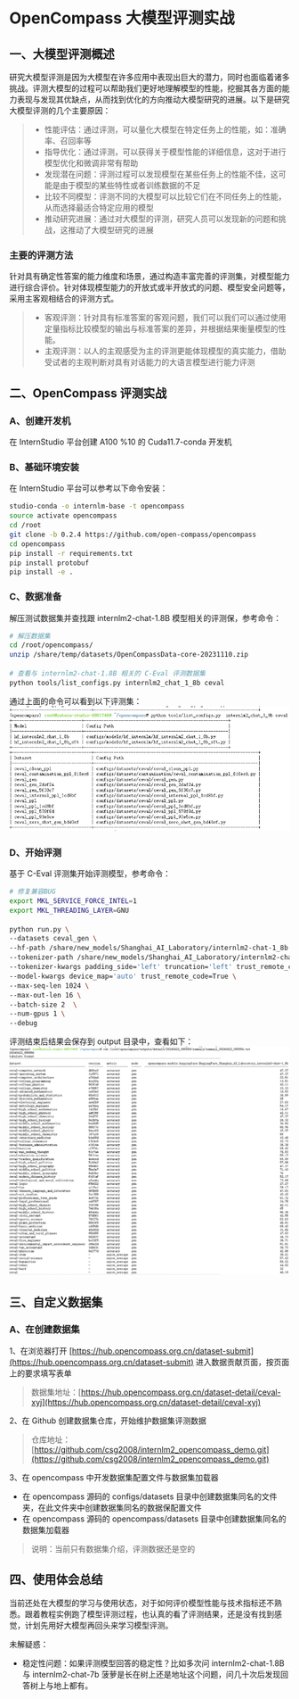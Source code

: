 # OpenCompass 大模型评测实战

## 一、大模型评测概述
研究大模型评测是因为大模型在许多应用中表现出巨大的潜力，同时也面临着诸多挑战。评测大模型的过程可以帮助我们更好地理解模型的性能，挖掘其各方面的能力表现与发现其优缺点，从而找到优化的方向推动大模型研究的进展。以下是研究大模型评测的几个主要原因：
> - 性能评估：通过评测，可以量化大模型在特定任务上的性能，如：准确率、召回率等
> - 指导优化：通过评测，可以获得关于模型性能的详细信息，这对于进行模型优化和微调非常有帮助
> - 发现潜在问题：评测过程可以发现模型在某些任务上的性能不佳，这可能是由于模型的某些特性或者训练数据的不足
> - 比较不同模型：评测不同的大模型可以比较它们在不同任务上的性能，从而选择最适合特定应用的模型
> - 推动研究进展：通过对大模型的评测，研究人员可以发现新的问题和挑战，这推动了大模型研究的进展

### 主要的评测方法
针对具有确定性答案的能力维度和场景，通过构造丰富完善的评测集，对模型能力进行综合评价。针对体现模型能力的开放式或半开放式的问题、模型安全问题等，采用主客观相结合的评测方式。
> - 客观评测：针对具有标准答案的客观问题，我们可以我们可以通过使用定量指标比较模型的输出与标准答案的差异，并根据结果衡量模型的性能。
> - 主观评测：以人的主观感受为主的评测更能体现模型的真实能力，借助受试者的主观判断对具有对话能力的大语言模型进行能力评测

## 二、OpenCompass 评测实战
### A、创建开发机
在 InternStudio 平台创建 A100 %10 的 Cuda11.7-conda 开发机

### B、基础环境安装
在 InternStudio 平台可以参考以下命令安装：
```bash
studio-conda -o internlm-base -t opencompass
source activate opencompass
cd /root
git clone -b 0.2.4 https://github.com/open-compass/opencompass
cd opencompass
pip install -r requirements.txt
pip install protobuf
pip install -e .
```

### C、数据准备
解压测试数据集并查找跟 internlm2-chat-1.8B 模型相关的评测保，参考命令：
```bash
# 解压数据集
cd /root/opencompass/
unzip /share/temp/datasets/OpenCompassData-core-20231110.zip

# 查看与 internlm2-chat-1.8B 相关的 C-Eval 评测数据集
python tools/list_configs.py internlm2_chat_1_8b ceval
```

通过上面的命令可以看到以下评测集：
![](./asset/73.png)

### D、开始评测
基于 C-Eval 评测集开始评测模型，参考命令：
```bash
# 修复兼容BUG
export MKL_SERVICE_FORCE_INTEL=1
export MKL_THREADING_LAYER=GNU

python run.py \
--datasets ceval_gen \
--hf-path /share/new_models/Shanghai_AI_Laboratory/internlm2-chat-1_8b \
--tokenizer-path /share/new_models/Shanghai_AI_Laboratory/internlm2-chat-1_8b \
--tokenizer-kwargs padding_side='left' truncation='left' trust_remote_code=True \
--model-kwargs device_map='auto' trust_remote_code=True \
--max-seq-len 1024 \
--max-out-len 16 \
--batch-size 2  \
--num-gpus 1 \
--debug
```
评测结束后结果会保存到 output 目录中，查看如下：
![](./asset/74.png)

## 三、自定义数据集
### A、在创建数据集
1、在浏览器打开 [https://hub.opencompass.org.cn/dataset-submit](https://hub.opencompass.org.cn/dataset-submit) 进入数据贡献页面，按页面上的要求填写表单
> 数据集地址：[https://hub.opencompass.org.cn/dataset-detail/ceval-xyj](https://hub.opencompass.org.cn/dataset-detail/ceval-xyj)

2、在 Github 创建数据集仓库，开始维护数据集评测数据
> 仓库地址：[https://github.com/csg2008/internlm2_opencompass_demo.git](https://github.com/csg2008/internlm2_opencompass_demo.git)

3、在 opencompass 中开发数据集配置文件与数据集加载器
- 在 opencompass 源码的 configs/datasets 目录中创建数据集同名的文件夹，在此文件夹中创建数据集同名的数据保配置文件
- 在 opencompass 源码的 opencompass/datasets 目录中创建数据集同名的数据集加载器

> 说明：当前只有数据集介绍，评测数据还是空的

## 四、使用体会总结
当前还处在大模型的学习与使用状态，对于如何评价模型性能与技术指标还不熟悉。跟着教程实例跑了模型评测过程，也认真的看了评测结果，还是没有找到感觉，计划先用好大模型再回头来学习模型评测。

未解疑惑：
- 稳定性问题：如果评测模型回答的稳定性？比如多次问 internlm2-chat-1.8B 与 internlm2-chat-7b 菠萝是长在树上还是地址这个问题，问几十次后发现回答树上与地上都有。